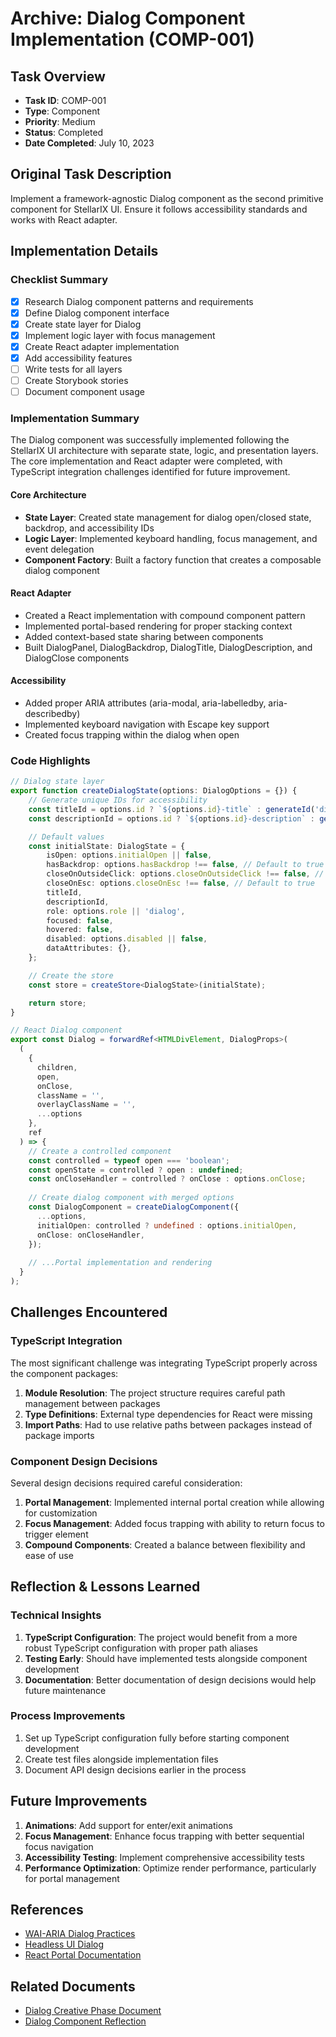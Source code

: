 # Archive: Dialog Component Implementation (COMP-001)

## Task Overview
- **Task ID**: COMP-001
- **Type**: Component
- **Priority**: Medium
- **Status**: Completed
- **Date Completed**: July 10, 2023

## Original Task Description
Implement a framework-agnostic Dialog component as the second primitive component for StellarIX UI. Ensure it follows accessibility standards and works with React adapter.

## Implementation Details

### Checklist Summary
- [x] Research Dialog component patterns and requirements
- [x] Define Dialog component interface
- [x] Create state layer for Dialog
- [x] Implement logic layer with focus management
- [x] Create React adapter implementation
- [x] Add accessibility features
- [ ] Write tests for all layers
- [ ] Create Storybook stories
- [ ] Document component usage

### Implementation Summary
The Dialog component was successfully implemented following the StellarIX UI architecture with separate state, logic, and presentation layers. The core implementation and React adapter were completed, with TypeScript integration challenges identified for future improvement.

#### Core Architecture
- **State Layer**: Created state management for dialog open/closed state, backdrop, and accessibility IDs
- **Logic Layer**: Implemented keyboard handling, focus management, and event delegation
- **Component Factory**: Built a factory function that creates a composable dialog component

#### React Adapter
- Created a React implementation with compound component pattern
- Implemented portal-based rendering for proper stacking context
- Added context-based state sharing between components
- Built DialogPanel, DialogBackdrop, DialogTitle, DialogDescription, and DialogClose components

#### Accessibility
- Added proper ARIA attributes (aria-modal, aria-labelledby, aria-describedby)
- Implemented keyboard navigation with Escape key support
- Created focus trapping within the dialog when open

### Code Highlights
```typescript
// Dialog state layer
export function createDialogState(options: DialogOptions = {}) {
    // Generate unique IDs for accessibility
    const titleId = options.id ? `${options.id}-title` : generateId('dialog-title');
    const descriptionId = options.id ? `${options.id}-description` : generateId('dialog-description');

    // Default values
    const initialState: DialogState = {
        isOpen: options.initialOpen || false,
        hasBackdrop: options.hasBackdrop !== false, // Default to true
        closeOnOutsideClick: options.closeOnOutsideClick !== false, // Default to true
        closeOnEsc: options.closeOnEsc !== false, // Default to true
        titleId,
        descriptionId,
        role: options.role || 'dialog',
        focused: false,
        hovered: false,
        disabled: options.disabled || false,
        dataAttributes: {},
    };

    // Create the store
    const store = createStore<DialogState>(initialState);

    return store;
}
```

```typescript
// React Dialog component
export const Dialog = forwardRef<HTMLDivElement, DialogProps>(
  (
    { 
      children, 
      open, 
      onClose, 
      className = '', 
      overlayClassName = '',
      ...options 
    }, 
    ref
  ) => {
    // Create a controlled component
    const controlled = typeof open === 'boolean';
    const openState = controlled ? open : undefined;
    const onCloseHandler = controlled ? onClose : options.onClose;
    
    // Create dialog component with merged options
    const DialogComponent = createDialogComponent({
      ...options,
      initialOpen: controlled ? undefined : options.initialOpen,
      onClose: onCloseHandler,
    });
    
    // ...Portal implementation and rendering
  }
);
```

## Challenges Encountered

### TypeScript Integration
The most significant challenge was integrating TypeScript properly across the component packages:

1. **Module Resolution**: The project structure requires careful path management between packages
2. **Type Definitions**: External type dependencies for React were missing
3. **Import Paths**: Had to use relative paths between packages instead of package imports

### Component Design Decisions
Several design decisions required careful consideration:

1. **Portal Management**: Implemented internal portal creation while allowing for customization
2. **Focus Management**: Added focus trapping with ability to return focus to trigger element
3. **Compound Components**: Created a balance between flexibility and ease of use

## Reflection & Lessons Learned

### Technical Insights
1. **TypeScript Configuration**: The project would benefit from a more robust TypeScript configuration with proper path aliases
2. **Testing Early**: Should have implemented tests alongside component development
3. **Documentation**: Better documentation of design decisions would help future maintenance

### Process Improvements
1. Set up TypeScript configuration fully before starting component development
2. Create test files alongside implementation files
3. Document API design decisions earlier in the process

## Future Improvements
1. **Animations**: Add support for enter/exit animations
2. **Focus Management**: Enhance focus trapping with better sequential focus navigation
3. **Accessibility Testing**: Implement comprehensive accessibility tests
4. **Performance Optimization**: Optimize render performance, particularly for portal management

## References
- [WAI-ARIA Dialog Practices](https://www.w3.org/WAI/ARIA/apg/patterns/dialog-modal/)
- [Headless UI Dialog](https://headlessui.com/react/dialog)
- [React Portal Documentation](https://reactjs.org/docs/portals.html)

## Related Documents
- [Dialog Creative Phase Document](../creative/creative-dialog.md)
- [Dialog Component Reflection](../reflection/reflection-COMP-001.md) 
